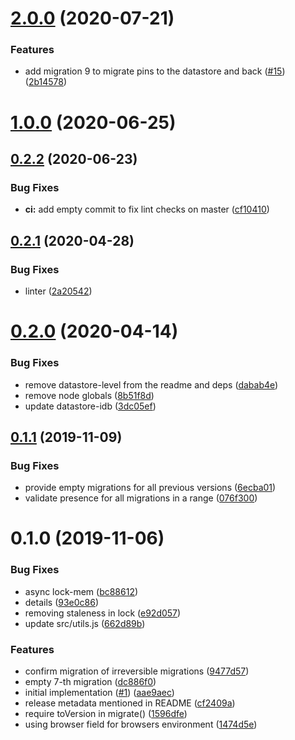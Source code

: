 <a name="2.0.0"></a>
# [2.0.0](https://github.com/ipfs/js-ipfs-repo-migrations/compare/v1.0.0...v2.0.0) (2020-07-21)


### Features

* add migration 9 to migrate pins to the datastore and back ([#15](https://github.com/ipfs/js-ipfs-repo-migrations/issues/15)) ([2b14578](https://github.com/ipfs/js-ipfs-repo-migrations/commit/2b14578))



<a name="1.0.0"></a>
# [1.0.0](https://github.com/ipfs/js-ipfs-repo-migrations/compare/v0.2.2...v1.0.0) (2020-06-25)



<a name="0.2.2"></a>
## [0.2.2](https://github.com/ipfs/js-ipfs-repo-migrations/compare/v0.2.1...v0.2.2) (2020-06-23)


### Bug Fixes

* **ci:** add empty commit to fix lint checks on master ([cf10410](https://github.com/ipfs/js-ipfs-repo-migrations/commit/cf10410))



<a name="0.2.1"></a>
## [0.2.1](https://github.com/ipfs/js-ipfs-repo-migrations/compare/v0.2.0...v0.2.1) (2020-04-28)


### Bug Fixes

* linter ([2a20542](https://github.com/ipfs/js-ipfs-repo-migrations/commit/2a20542))



<a name="0.2.0"></a>
# [0.2.0](https://github.com/ipfs/js-ipfs-repo-migrations/compare/v0.1.1+migr-7...v0.2.0) (2020-04-14)


### Bug Fixes

* remove datastore-level from the readme and deps ([dabab4e](https://github.com/ipfs/js-ipfs-repo-migrations/commit/dabab4e))
* remove node globals ([8b51f8d](https://github.com/ipfs/js-ipfs-repo-migrations/commit/8b51f8d))
* update datastore-idb ([3dc05ef](https://github.com/ipfs/js-ipfs-repo-migrations/commit/3dc05ef))



<a name="0.1.1"></a>
## [0.1.1](https://github.com/ipfs/js-ipfs-repo-migrations/compare/v0.1.0+migr-7...v0.1.1) (2019-11-09)


### Bug Fixes

* provide empty migrations for all previous versions ([6ecba01](https://github.com/ipfs/js-ipfs-repo-migrations/commit/6ecba01))
* validate presence for all migrations in a range ([076f300](https://github.com/ipfs/js-ipfs-repo-migrations/commit/076f300))



<a name="0.1.0"></a>
# 0.1.0 (2019-11-06)


### Bug Fixes

* async lock-mem ([bc88612](https://github.com/ipfs/js-ipfs-repo-migrations/commit/bc88612))
* details ([93e0c86](https://github.com/ipfs/js-ipfs-repo-migrations/commit/93e0c86))
* removing staleness in lock ([e92d057](https://github.com/ipfs/js-ipfs-repo-migrations/commit/e92d057))
* update src/utils.js ([662d89b](https://github.com/ipfs/js-ipfs-repo-migrations/commit/662d89b))


### Features

* confirm migration of irreversible migrations ([9477d57](https://github.com/ipfs/js-ipfs-repo-migrations/commit/9477d57))
* empty 7-th migration ([dc886f0](https://github.com/ipfs/js-ipfs-repo-migrations/commit/dc886f0))
* initial implementation ([#1](https://github.com/ipfs/js-ipfs-repo-migrations/issues/1)) ([aae9aec](https://github.com/ipfs/js-ipfs-repo-migrations/commit/aae9aec))
* release metadata mentioned in README ([cf2409a](https://github.com/ipfs/js-ipfs-repo-migrations/commit/cf2409a))
* require toVersion in migrate() ([1596dfe](https://github.com/ipfs/js-ipfs-repo-migrations/commit/1596dfe))
* using browser field for browsers environment ([1474d5e](https://github.com/ipfs/js-ipfs-repo-migrations/commit/1474d5e))



